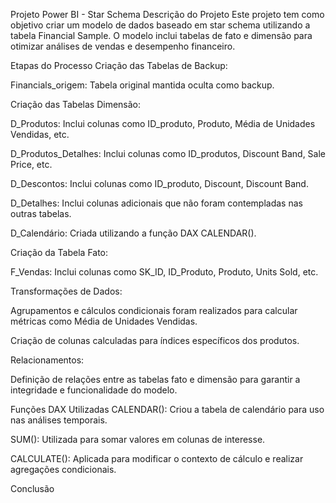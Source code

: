 Projeto Power BI - Star Schema
Descrição do Projeto
Este projeto tem como objetivo criar um modelo de dados baseado em star schema utilizando a tabela Financial Sample. O modelo inclui tabelas de fato e dimensão para otimizar análises de vendas e desempenho financeiro.

Etapas do Processo
Criação das Tabelas de Backup:

Financials_origem: Tabela original mantida oculta como backup.

Criação das Tabelas Dimensão:

D_Produtos: Inclui colunas como ID_produto, Produto, Média de Unidades Vendidas, etc.

D_Produtos_Detalhes: Inclui colunas como ID_produtos, Discount Band, Sale Price, etc.

D_Descontos: Inclui colunas como ID_produto, Discount, Discount Band.

D_Detalhes: Inclui colunas adicionais que não foram contempladas nas outras tabelas.

D_Calendário: Criada utilizando a função DAX CALENDAR().

Criação da Tabela Fato:

F_Vendas: Inclui colunas como SK_ID, ID_Produto, Produto, Units Sold, etc.

Transformações de Dados:

Agrupamentos e cálculos condicionais foram realizados para calcular métricas como Média de Unidades Vendidas.

Criação de colunas calculadas para índices específicos dos produtos.

Relacionamentos:

Definição de relações entre as tabelas fato e dimensão para garantir a integridade e funcionalidade do modelo.

Funções DAX Utilizadas
CALENDAR(): Criou a tabela de calendário para uso nas análises temporais.

SUM(): Utilizada para somar valores em colunas de interesse.

CALCULATE(): Aplicada para modificar o contexto de cálculo e realizar agregações condicionais.

Conclusão
